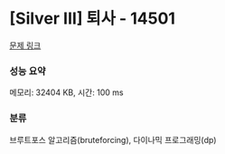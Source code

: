# [Silver III] 퇴사 - 14501 

[문제 링크](https://www.acmicpc.net/problem/14501) 

### 성능 요약

메모리: 32404 KB, 시간: 100 ms

### 분류

브루트포스 알고리즘(bruteforcing), 다이나믹 프로그래밍(dp)

